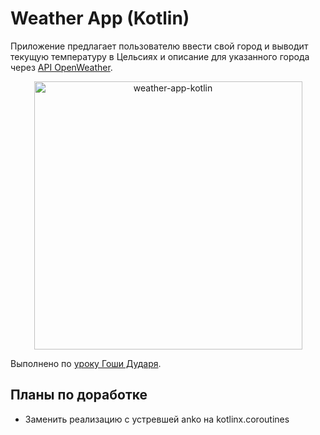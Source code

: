 # Weather App (Kotlin)

Приложение предлагает пользователю ввести свой город и выводит текущую температуру в Цельсиях и описание для указанного города через [API OpenWeather](https://openweathermap.org/current).

<p align="center"><img width="429" alt="weather-app-kotlin" src="https://user-images.githubusercontent.com/25254561/151116211-44e802fe-8074-475b-b91a-9f052de8ce45.png"></p>

Выполнено по [уроку Гоши Дударя](https://www.youtube.com/watch?v=6AUS2bHvPuY&ab_channel=%D0%93%D0%BE%D1%88%D0%B0%D0%94%D1%83%D0%B4%D0%B0%D1%80%D1%8C).

## Планы по доработке

- Заменить реализацию с устревшей anko на kotlinx.coroutines
